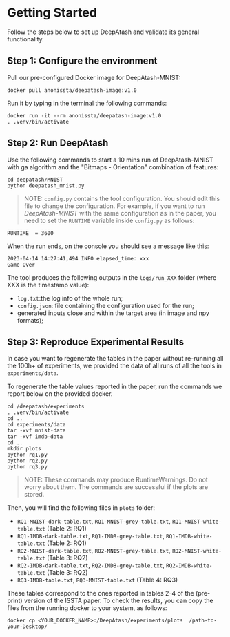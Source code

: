# Getting Started #

Follow the steps below to set up DeepAtash and validate its general functionality.


## Step 1: Configure the environment  ##

Pull our pre-configured Docker image for DeepAtash-MNIST:

``` 
docker pull anonissta/deepatash-image:v1.0
```

Run it by typing in the terminal the following commands:

```
docker run -it --rm anonissta/deepatash-image:v1.0
. .venv/bin/activate
```

## Step 2: Run DeepAtash ##
Use the following commands to start a 10 mins run of DeepAtash-MNIST with ga algorithm and the "Bitmaps - Orientation" combination of features:

```
cd deepatash/MNIST
python deepatash_mnist.py
```

> NOTE: `config.py` contains the tool configuration. You should edit this file to change the configuration. For example, if you want to run <i>DeepAtash-MNIST</i> with the same configuration as in the paper, you need to set the `RUNTIME` variable inside `config.py` as follows:
```
RUNTIME  = 3600
```

When the run ends, on the console you should see a message like this:

```
2023-04-14 14:27:41,494 INFO elapsed_time: xxx
Game Over
```

The tool produces the following outputs in the `logs/run_XXX` folder (where XXX is the timestamp value):

* `log.txt`:the log info of the whole run;
* `config.json`: file containing the configuration used for the run;
* generated inputs close and within the target area  (in image and npy formats);



## Step 3: Reproduce Experimental Results ##

In case you want to regenerate the tables in the paper without re-running all the 100h+ of experiments, we provided the data of all runs of all the tools in `experiments/data`. 

To regenerate the table values reported in the paper, run the commands we report below on the provided docker.

```
cd /deepatash/experiments
. .venv/bin/activate
cd ..
cd experiments/data
tar -xvf mnist-data
tar -xvf imdb-data
cd ..
mkdir plots
python rq1.py
python rq2.py
python rq3.py
```

> NOTE: These commands may produce RuntimeWarnings. Do not worry about them. The commands are successful if the plots are stored.

Then, you will find the following files in `plots` folder:

* `RQ1-MNIST-dark-table.txt`, `RQ1-MNIST-grey-table.txt`, `RQ1-MNIST-white-table.txt` (Table 2: RQ1)
* `RQ1-IMDB-dark-table.txt`, `RQ1-IMDB-grey-table.txt`, `RQ1-IMDB-white-table.txt` (Table 2: RQ1)
* `RQ2-MNIST-dark-table.txt`, `RQ2-MNIST-grey-table.txt`, `RQ2-MNIST-white-table.txt` (Table 3: RQ2)
* `RQ2-IMDB-dark-table.txt`, `RQ2-IMDB-grey-table.txt`, `RQ2-IMDB-white-table.txt` (Table 3: RQ2)
* `RQ3-IMDB-table.txt`, `RQ3-MNIST-table.txt` (Table 4: RQ3)

These tables correspond to the ones reported in tables 2-4 of the (pre-print) version of the ISSTA paper.
To check the results, you can copy the files from the running docker to your system, as follows:

```
docker cp <YOUR_DOCKER_NAME>:/DeepAtash/experiments/plots  /path-to-your-Desktop/
```
